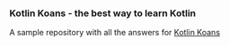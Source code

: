 ### Kotlin Koans - the best way to learn Kotlin

A sample repository with all the answers for [Kotlin Koans](https://play.kotlinlang.org/koans/overview)